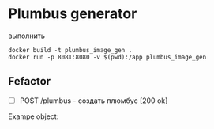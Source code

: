 # Plumbus generator

выполнить
```
docker build -t plumbus_image_gen .
docker run -p 8081:8080 -v $(pwd):/app plumbus_image_gen
```

## Fefactor
- [ ] POST /plumbus - создать плюмбус [200 ok]

Exampe object:
```
```